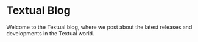 # Textual Blog

Welcome to the Textual blog, where we post about the latest releases and developments in the Textual world.
